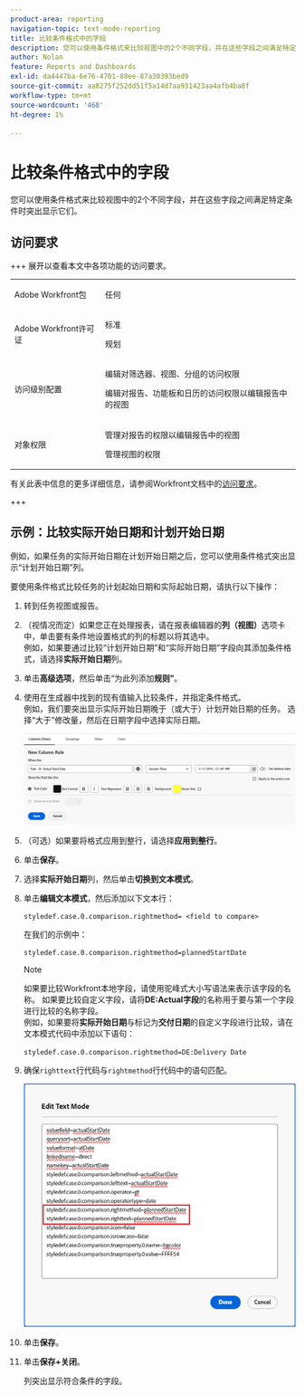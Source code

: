 ```yaml
---
product-area: reporting
navigation-topic: text-mode-reporting
title: 比较条件格式中的字段
description: 您可以使用条件格式来比较视图中的2个不同字段，并在这些字段之间满足特定条件时突出显示它们。
author: Nolan
feature: Reports and Dashboards
exl-id: da4447ba-6e76-4701-88ee-87a30393bed9
source-git-commit: aa8275f252dd51f5a14d7aa931423aa4afb4ba8f
workflow-type: tm+mt
source-wordcount: '468'
ht-degree: 1%

---
```


# 比较条件格式中的字段

<!-- Audited: 1/2025 -->

您可以使用条件格式来比较视图中的2个不同字段，并在这些字段之间满足特定条件时突出显示它们。

## 访问要求

+++ 展开以查看本文中各项功能的访问要求。 

<table style="table-layout:auto"> 
 <col> 
 <col> 
 <tbody> 
  <tr> 
   <td role="rowheader">Adobe Workfront包</td> 
   <td> <p>任何</p> </td> 
  </tr> 
  <tr> 
   <td role="rowheader">Adobe Workfront许可证</td> 
   <td> 
     <p>标准</p>
     <p>规划</p>
   </td> 
  </tr> 
  <tr> 
   <td role="rowheader">访问级别配置</td> 
   <td> <p>编辑对筛选器、视图、分组的访问权限</p> <p>编辑对报告、功能板和日历的访问权限以编辑报告中的视图</p></td> 
  </tr> 
  <tr> 
   <td role="rowheader">对象权限</td> 
   <td> <p>管理对报告的权限以编辑报告中的视图</p> <p>管理视图的权限</p></td> 
  </tr> 
 </tbody> 
</table>

有关此表中信息的更多详细信息，请参阅Workfront文档中的[访问要求](/help/quicksilver/administration-and-setup/add-users/access-levels-and-object-permissions/access-level-requirements-in-documentation.md)。

+++

## 示例：比较实际开始日期和计划开始日期

例如，如果任务的实际开始日期在计划开始日期之后，您可以使用条件格式突出显示“计划开始日期”列。

要使用条件格式比较任务的计划起始日期和实际起始日期，请执行以下操作：

1. 转到任务视图或报告。
1. （视情况而定）如果您正在处理报表，请在报表编辑器的&#x200B;**列（视图）**&#x200B;选项卡中，单击要有条件地设置格式的列的标题以将其选中。\
   例如，如果要通过比较“计划开始日期”和“实际开始日期”字段向其添加条件格式，请选择&#x200B;**实际开始日期**&#x200B;列。

1. 单击&#x200B;**高级选项**，然后单击“为此列添加&#x200B;**规则”**。

1. 使用在生成器中找到的现有值输入比较条件，并指定条件格式。\
   例如，我们要突出显示实际开始日期晚于（或大于）计划开始日期的任务。 选择“大于”修改量，然后在日期字段中选择实际日期。

   ![实际开始日期的条件格式](assets/cond-format-1-350x84.png)

1. （可选）如果要将格式应用到整行，请选择&#x200B;**应用到整行**。
1. 单击&#x200B;**保存**。

1. 选择&#x200B;**实际开始日期**&#x200B;列，然后单击&#x200B;**切换到文本模式**。

1. 单击&#x200B;**编辑文本模式**，然后添加以下文本行：

   ```
   styledef.case.0.comparison.rightmethod= <field to compare>
   ```

   在我们的示例中：

   ```
   styledef.case.0.comparison.rightmethod=plannedStartDate
   ```

   >[!NOTE]
   >
   >如果要比较Workfront本地字段，请使用驼峰式大小写语法来表示该字段的名称。 如果要比较自定义字段，请将&#x200B;**DE:Actual字段**&#x200B;的名称用于要与第一个字段进行比较的名称字段。\
   >例如，如果要将&#x200B;**实际开始日期**&#x200B;与标记为&#x200B;**交付日期**&#x200B;的自定义字段进行比较，请在文本模式代码中添加以下语句：
   >
   >`styledef.case.0.comparison.rightmethod=DE:Delivery Date`

1. 确保`righttext`行代码与`rightmethod`行代码中的语句匹配。

   ![条件格式](assets/cond-format-2-350x171.png)

1. 单击&#x200B;**保存**。
1. 单击&#x200B;**保存+关闭**。

   列突出显示符合条件的字段。
